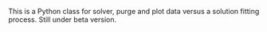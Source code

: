 
This is a Python class for solver, purge and plot data versus a solution fitting process.
Still under beta version.
